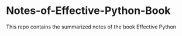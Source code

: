 # Notes-of-Effective-Python-Book

This repo contains the summarized notes of the book Effective Python
